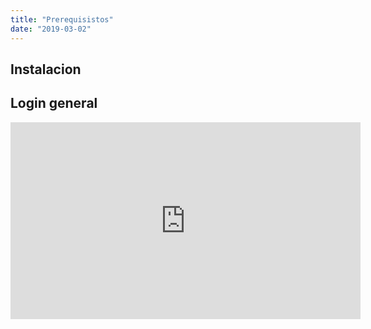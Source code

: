 ```yaml
---
title: "Prerequisistos"
date: "2019-03-02"
---
```

## Instalacion
<div class="Center">

</div>


## Login general
<div class="Center">
    <iframe width="560" height="315" src="https://www.youtube.com/embed/C-Whlek9vwE" frameborder="0" allow="accelerometer; autoplay; encrypted-media; gyroscope; picture-in-picture" allowfullscreen></iframe>
</div>